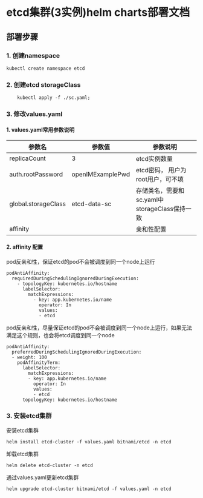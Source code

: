 # etcd集群(3实例)helm charts部署文档
## 部署步骤
### 1. 创建namespace
```
kubectl create namespace etcd
```
### 2. 创建etcd storageClass
```
    kubectl apply -f ./sc.yaml;
```

### 3. 修改values.yaml
#### 1. values.yaml常用参数说明
|参数名   | 参数值|  参数说明    |
|  ----  | ----  | --- |
| replicaCount| 3 | etcd实例数量|
| auth.rootPassword| openIMExamplePwd |etcd密码， 用户为root用户，可不填 |
| global.storageClass| etcd-data-sc| 存储类名，需要和sc.yaml中storageClass保持一致|
| affinity | | 亲和性配置|

#### 2. affinity 配置
pod反亲和性，保证etcd的pod不会被调度到同一个node上运行
```
podAntiAffinity:
  requiredDuringSchedulingIgnoredDuringExecution:
    - topologyKey: kubernetes.io/hostname
      labelSelector:
        matchExpressions: 
          - key: app.kubernetes.io/name
            operator: In 
            values: 
            - etcd
```

pod反亲和性，尽量保证etcd的pod不会被调度到同一个node上运行，如果无法满足这个规则，也会将etcd调度到同一个node
```
podAntiAffinity:
  preferredDuringSchedulingIgnoredDuringExecution:
  - weight: 100
    podAffinityTerm:
      labelSelector:
        matchExpressions:
        - key: app.kubernetes.io/name
          operator: In
          values:
          - etcd
      topologyKey: kubernetes.io/hostname
```


### 3. 安装etcd集群
安装etcd集群
```
helm install etcd-cluster -f values.yaml bitnami/etcd -n etcd
```
卸载etcd集群
```
helm delete etcd-cluster -n etcd
```
通过values.yaml更新etcd集群
```
helm upgrade etcd-cluster bitnami/etcd -f values.yaml -n etcd
```